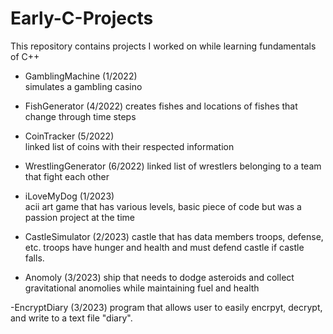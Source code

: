 # Early-C-Projects
This repository contains projects I worked on while learning fundamentals of C++

- GamblingMachine    (1/2022)   
simulates a gambling casino

- FishGenerator      (4/2022)
creates fishes and locations of fishes that change through time steps

- CoinTracker        (5/2022)  
linked list of coins with their respected information

- WrestlingGenerator (6/2022)
linked list of wrestlers belonging to a team that fight each other

- iLoveMyDog         (1/2023)    
acii art game that has various levels, basic piece of code but was a passion project at the time 

- CastleSimulator    (2/2023)
castle that has data members troops, defense, etc. troops have hunger and health and must defend castle if castle falls.

- Anomoly            (3/2023)
ship that needs to dodge asteroids and collect gravitational anomolies while maintaining fuel and health

-EncryptDiary        (3/2023)
program that allows user to easily encrpyt, decrypt, and write to a text file "diary".
